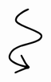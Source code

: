 <svg width="69" height="132" viewBox="0 0 69 132" fill="none" xmlns="http://www.w3.org/2000/svg">
<g clip-path="url(#clip0_1_93)">
<path d="M68.3399 56.14C68.2273 58.0567 67.5292 59.8927 66.3399 61.4C64.7615 63.429 62.7579 65.0879 60.4699 66.26C58.3561 67.3865 56.1637 68.359 53.9099 69.17C49.8299 70.56 45.68 71.76 41.55 72.98C37.2633 74.2467 32.9633 75.4766 28.6499 76.67C23.2843 78.2835 18.1613 80.6146 13.42 83.6C8.86127 86.395 5.55 90.8338 4.16995 96C3.83856 97.0726 3.78117 98.2111 4.00302 99.3116C4.22487 100.412 4.71889 101.44 5.43997 102.3C6.75052 103.919 8.33442 105.297 10.12 106.37C15.11 109.559 20.5412 111.999 26.24 113.61C28.84 114.38 31.5 114.97 34.14 115.61C34.2875 115.635 34.4388 115.625 34.5815 115.579C34.7241 115.534 34.8539 115.455 34.96 115.35C35.014 115.056 34.9755 114.752 34.8499 114.48C34.7997 114.327 34.7218 114.185 34.62 114.06C31.19 109.22 28.77 103.79 25.86 98.65C25.3341 97.6664 24.9118 96.6309 24.5999 95.56C24.5145 95.2491 24.5431 94.9178 24.6807 94.6262C24.8183 94.3345 25.0556 94.1017 25.3499 93.97C25.6193 93.7935 25.94 93.7123 26.2608 93.7395C26.5817 93.7667 26.8842 93.9007 27.12 94.12C27.5786 94.5588 27.9635 95.0687 28.26 95.63C30.1 99 31.92 102.37 33.71 105.77C35.6736 109.808 38.3614 113.452 41.64 116.52C41.8897 116.72 42.1117 116.952 42.3 117.21C42.5359 117.534 42.68 117.917 42.7169 118.316C42.7539 118.716 42.6824 119.118 42.51 119.48C42.2701 120.167 41.8346 120.768 41.2571 121.211C40.6797 121.653 39.9855 121.917 39.26 121.97C36.26 122.03 33.65 123.16 30.99 124.23C25.66 126.39 20.18 128.23 15.12 130.99C14.8309 131.12 14.5293 131.221 14.2199 131.29C13.9027 131.316 13.5847 131.249 13.3044 131.099C13.024 130.948 12.7933 130.719 12.64 130.44C12.4745 130.163 12.4036 129.839 12.4378 129.518C12.4721 129.197 12.6098 128.896 12.83 128.66C13.3751 128.08 14.0226 127.605 14.74 127.26C17.64 125.92 20.56 124.64 23.5 123.39C26.44 122.14 29.11 121.08 31.89 119.89C32.0735 119.7 32.1742 119.444 32.17 119.18C32.1419 119.107 32.0976 119.041 32.0405 118.987C31.9834 118.934 31.9148 118.893 31.8399 118.87C30.1599 118.36 28.4999 117.8 26.8399 117.39C20.9446 115.897 15.2914 113.574 10.05 110.49C7.95185 109.322 6.00699 107.898 4.25998 106.25C0.54998 102.69 -0.64002 98.52 1.25998 93.6C3.57998 87.6 7.33995 82.71 13.0999 79.66C18.8163 76.4432 24.9095 73.9475 31.24 72.23C37.44 70.7 43.5499 68.8 49.6499 66.91C52.3725 66.0156 55.0433 64.9707 57.6499 63.78C59.5658 62.9496 61.2862 61.7266 62.7 60.19C63.352 59.4908 63.9069 58.7071 64.3499 57.86C64.6629 57.2947 64.7889 56.6448 64.7099 56.0035C64.6308 55.3622 64.3508 54.7624 63.9099 54.29C62.6465 52.8391 61.1109 51.6501 59.39 50.79C54.2221 47.9153 48.8512 45.422 43.32 43.33C36.565 40.8574 29.9865 37.9272 23.63 34.56C21.3706 33.3646 19.2044 32.0007 17.1499 30.48C12.6099 27.22 12.88 22.48 14.49 18.94C15.4263 16.8888 16.7901 15.0614 18.49 13.58C20.5076 11.7633 22.6277 10.0639 24.8399 8.48999C28.8747 5.60268 33.2387 3.20581 37.8399 1.34997C38.4281 1.10948 39.0422 0.938343 39.67 0.839994C39.9886 0.810183 40.3086 0.879707 40.5862 1.03906C40.8637 1.19841 41.0851 1.43977 41.2199 1.72998C41.3544 2.01775 41.3996 2.3392 41.3497 2.65289C41.2998 2.96658 41.1571 3.25815 40.94 3.48999C40.1427 4.00969 39.3108 4.47409 38.45 4.87997C34.2018 6.74609 30.1571 9.0449 26.38 11.74C24.3197 13.2537 22.3497 14.8865 20.48 16.63C19.0455 17.9258 17.9677 19.5682 17.3499 21.4C16.9418 22.3681 16.8537 23.4413 17.0983 24.463C17.3429 25.4848 17.9077 26.4017 18.71 27.08C19.4172 27.7261 20.1801 28.3084 20.99 28.82C22.8537 30.0596 24.7868 31.1914 26.7799 32.21C32.9273 35.2781 39.2328 38.0186 45.67 40.42C51.1991 42.5068 56.55 45.0384 61.67 47.99C63.5121 48.9698 65.1673 50.2663 66.56 51.82C67.6006 53.0322 68.2245 54.5465 68.3399 56.14Z" fill="black"/>
</g>
<defs>
<clipPath id="clip0_1_93">
<rect width="68.08" height="130.49" fill="white" transform="translate(0.26001 0.809998)"/>
</clipPath>
</defs>
</svg>
